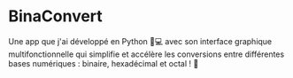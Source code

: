 # BinaConvert
Une app que j'ai développé en Python 🐍💻 avec son interface graphique multifonctionnelle qui simplifie et accélère les conversions entre différentes bases numériques : binaire, hexadécimal et octal ! 🚀
